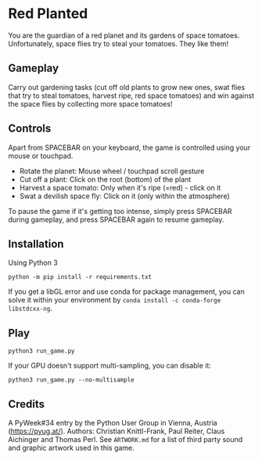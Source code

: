 # Red Planted

You are the guardian of a red planet and its gardens of space tomatoes.
Unfortunately, space flies try to steal your tomatoes. They like them!

## Gameplay

Carry out gardening tasks (cut off old plants to grow new ones, swat
flies that try to steal tomatoes, harvest ripe, red space tomatoes)
and win against the space flies by collecting more space tomatoes!

## Controls

Apart from SPACEBAR on your keyboard, the game is controlled using your
mouse or touchpad.

 - Rotate the planet: Mouse wheel / touchpad scroll gesture
 - Cut off a plant: Click on the root (bottom) of the plant
 - Harvest a space tomato: Only when it's ripe (=red) - click on it
 - Swat a devilish space fly: Click on it (only within the atmosphere)

To pause the game if it's getting too intense, simply press SPACEBAR
during gameplay, and press SPACEBAR again to resume gameplay.

## Installation

Using Python 3

```console
python -m pip install -r requirements.txt
```

If you get a libGL error and use conda for package management,
you can solve it within your environment by `conda install -c conda-forge libstdcxx-ng`.


## Play

```console
python3 run_game.py
```

If your GPU doesn't support multi-sampling, you can disable it:

```console
python3 run_game.py --no-multisample
```

## Credits

A PyWeek#34 entry by the Python User Group in Vienna, Austria (https://pyug.at/).
Authors: Christian Knittl-Frank, Paul Reiter, Claus Aichinger and Thomas Perl.
See `ARTWORK.md` for a list of third party sound and graphic artwork used in this game.
